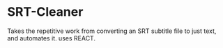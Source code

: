 # SRT-Cleaner
Takes the repetitive work from converting an SRT subtitle file to just text, and automates it. uses REACT.

